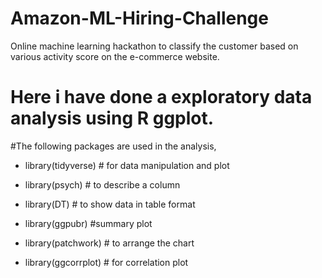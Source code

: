 # Amazon-ML-Hiring-Challenge
Online machine learning hackathon to classify the customer based on various activity score on the e-commerce website. 


# Here i have done a exploratory data analysis using R ggplot.

#The following packages are used in the analysis,


*  library(tidyverse) # for data manipulation and plot

*  library(psych) # to describe a column

*  library(DT) # to show data in table format

*  library(ggpubr) #summary plot

*  library(patchwork) # to arrange the chart

*  library(ggcorrplot) # for correlation plot
